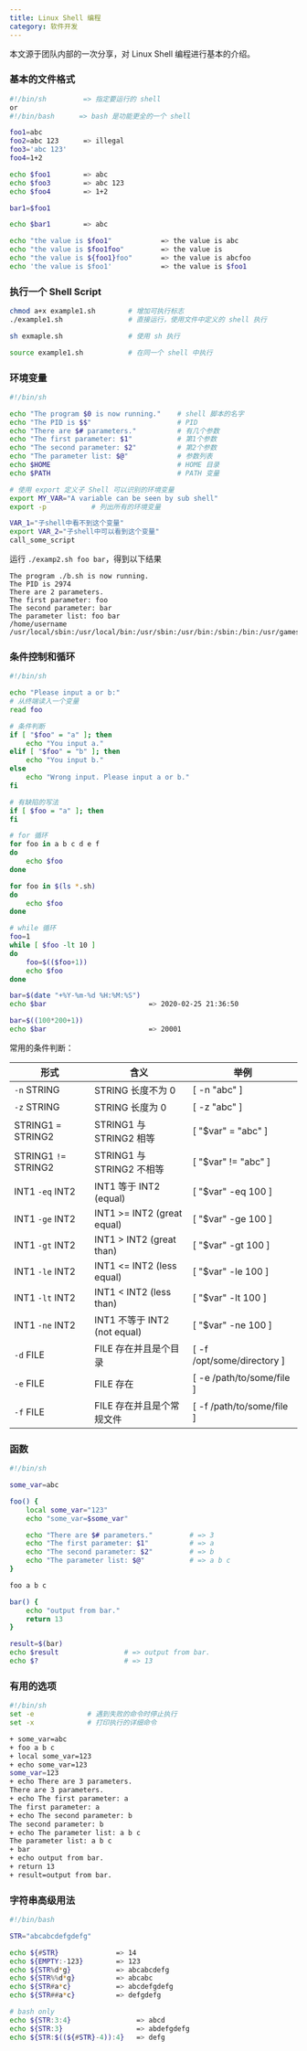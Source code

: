 ```yaml
---
title: Linux Shell 编程
category: 软件开发
---
```


本文源于团队内部的一次分享，对 Linux Shell 编程进行基本的介绍。

### 基本的文件格式
```bash
#!/bin/sh         => 指定要运行的 shell
or
#!/bin/bash      => bash 是功能更全的一个 shell

foo1=abc 
foo2=abc 123      => illegal
foo3='abc 123' 
foo4=1+2 

echo $foo1        => abc
echo $foo3        => abc 123
echo $foo4        => 1+2

bar1=$foo1

echo $bar1        => abc

echo "the value is $foo1"            => the value is abc
echo "the value is $foo1foo"         => the value is 
echo "the value is ${foo1}foo"       => the value is abcfoo
echo 'the value is $foo1'            => the value is $foo1
```
### 执行一个 Shell Script
```bash
chmod a+x example1.sh        # 增加可执行标志
./example1.sh                # 直接运行，使用文件中定义的 shell 执行

sh exmaple.sh                # 使用 sh 执行

source example1.sh           # 在同一个 shell 中执行
```

### 环境变量
```bash
#!/bin/sh

echo "The program $0 is now running."    # shell 脚本的名字
echo "The PID is $$"                     # PID
echo "There are $# parameters."          # 有几个参数
echo "The first parameter: $1"           # 第1个参数
echo "The second parameter: $2"          # 第2个参数
echo "The parameter list: $@"            # 参数列表
echo $HOME                               # HOME 目录
echo $PATH                               # PATH 变量

# 使用 export 定义子 Shell 可以识别的环境变量
export MY_VAR="A variable can be seen by sub shell"
export -p           # 列出所有的环境变量

VAR_1="子shell中看不到这个变量"
export VAR_2="子shell中可以看到这个变量"
call_some_script
```
运行 `./examp2.sh foo bar`，得到以下结果
```
The program ./b.sh is now running.
The PID is 2974
There are 2 parameters.
The first parameter: foo
The second parameter: bar
The parameter list: foo bar
/home/username
/usr/local/sbin:/usr/local/bin:/usr/sbin:/usr/bin:/sbin:/bin:/usr/games:/usr/local/games
```
### 条件控制和循环
```bash
#!/bin/sh

echo "Please input a or b:"
# 从终端读入一个变量
read foo

# 条件判断
if [ "$foo" = "a" ]; then
    echo "You input a."
elif [ "$foo" = "b" ]; then
    echo "You input b."
else
    echo "Wrong input. Please input a or b."
fi

# 有缺陷的写法
if [ $foo = "a" ]; then
fi

# for 循环
for foo in a b c d e f 
do
    echo $foo
done

for foo in $(ls *.sh)
do
    echo $foo
done

# while 循环
foo=1
while [ $foo -lt 10 ]
do
    foo=$(($foo+1))
    echo $foo
done

bar=$(date "+%Y-%m-%d %H:%M:%S")
echo $bar                         => 2020-02-25 21:36:50

bar=$((100*200+1))
echo $bar                         => 20001
```

常用的条件判断：

| 形式                 | 含义                         | 举例                       |
| -------------------- | ---------------------------- | -------------------------- |
| `-n` STRING          | STRING 长度不为 0            | [ -n "abc" ]               |
| `-z` STRING          | STRING 长度为 0              | [ -z "abc" ]               |
| STRING1 `=` STRING2  | STRING1 与 STRING2 相等      | [ "$var" = "abc" ]         |
| STRING1 `!=` STRING2 | STRING1 与 STRING2 不相等    | [ "$var" != "abc" ]        |
| INT1 `-eq` INT2      | INT1 等于 INT2   (equal)     | [ "$var" -eq 100 ]         |
| INT1 `-ge` INT2      | INT1 >= INT2 (great equal)   | [ "$var" -ge 100 ]         |
| INT1 `-gt` INT2      | INT1 > INT2 (great than)     | [ "$var" -gt 100 ]         |
| INT1 `-le` INT2      | INT1 <= INT2 (less equal)    | [ "$var" -le 100 ]         |
| INT1 `-lt` INT2      | INT1 < INT2 (less than)      | [ "$var" -lt 100 ]         |
| INT1 `-ne` INT2      | INT1 不等于 INT2 (not equal) | [ "$var" -ne 100 ]         |
| `-d` FILE            | FILE 存在并且是个目录        | [ -f /opt/some/directory ] |
| `-e` FILE            | FILE 存在                    | [ -e /path/to/some/file ]  |
| `-f` FILE            | FILE 存在并且是个常规文件    | [ -f /path/to/some/file ]  |

### 函数
```bash
#!/bin/sh

some_var=abc

foo() {
    local some_var="123"
    echo "some_var=$some_var"

    echo "There are $# parameters."         # => 3
    echo "The first parameter: $1"          # => a
    echo "The second parameter: $2"         # => b
    echo "The parameter list: $@"           # => a b c
}

foo a b c

bar() {
    echo "output from bar."
    return 13
}

result=$(bar)
echo $result                # => output from bar.
echo $?                     # => 13
```

### 有用的选项
```bash
#!/bin/sh
set -e             # 遇到失败的命令时停止执行
set -x             # 打印执行的详细命令
```
```bash
+ some_var=abc
+ foo a b c
+ local some_var=123
+ echo some_var=123
some_var=123
+ echo There are 3 parameters.
There are 3 parameters.
+ echo The first parameter: a
The first parameter: a
+ echo The second parameter: b
The second parameter: b
+ echo The parameter list: a b c
The parameter list: a b c
+ bar
+ echo output from bar.
+ return 13
+ result=output from bar.
```

### 字符串高级用法
```bash
#!/bin/bash

STR="abcabcdefgdefg"

echo ${#STR}              => 14
echo ${EMPTY:-123}        => 123
echo ${STR%d*g}           => abcabcdefg
echo ${STR%%d*g}          => abcabc
echo ${STR#a*c}           => abcdefgdefg
echo ${STR##a*c}          => defgdefg

# bash only
echo ${STR:3:4}                => abcd     
echo ${STR:3}                  => abdefgdefg
echo ${STR:$((${#STR}-4)):4}   => defg 
```